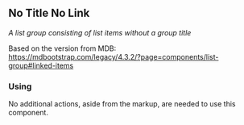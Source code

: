 ## No Title No Link

*A list group consisting of list items without a group title*

Based on the version from MDB:<br>
https://mdbootstrap.com/legacy/4.3.2/?page=components/list-group#linked-items

### Using

No additional actions, aside from the markup, are needed to use this component.